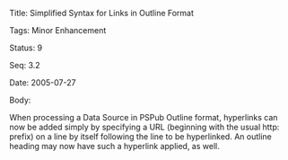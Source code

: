 Title:  Simplified Syntax for Links in Outline Format

Tags:   Minor Enhancement

Status: 9

Seq:    3.2

Date:   2005-07-27

Body:

When processing a Data Source in PSPub Outline format, hyperlinks can now be added simply by specifying a URL (beginning with the usual http: prefix) on a line by itself following the line to be hyperlinked. An outline heading may now have such a hyperlink applied, as well.
